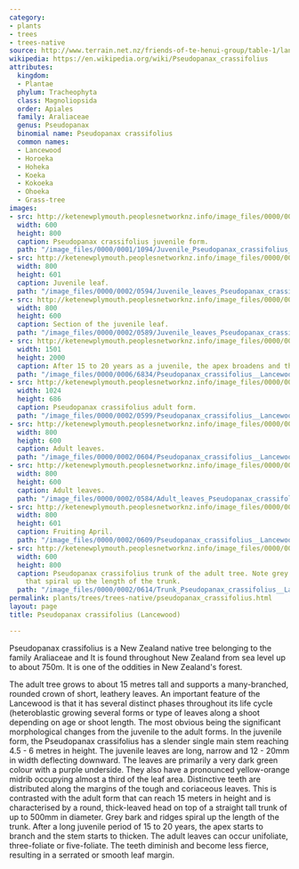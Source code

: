 ```yaml
---
category:
- plants
- trees
- trees-native
source: http://www.terrain.net.nz/friends-of-te-henui-group/table-1/lancewood.html
wikipedia: https://en.wikipedia.org/wiki/Pseudopanax_crassifolius
attributes:
  kingdom:
  - Plantae
  phylum: Tracheophyta
  class: Magnoliopsida
  order: Apiales
  family: Araliaceae
  genus: Pseudopanax
  binomial name: Pseudopanax crassifolius
  common names:
  - Lancewood
  - Horoeka
  - Hoheka
  - Koeka
  - Kokoeka
  - Ohoeka
  - Grass-tree
images:
- src: http://ketenewplymouth.peoplesnetworknz.info/image_files/0000/0001/1094/Juvenile_Pseudopanax_crassifolius__lancewood-2.JPG
  width: 600
  height: 800
  caption: Pseudopanax crassifolius juvenile form.
  path: "/image_files/0000/0001/1094/Juvenile_Pseudopanax_crassifolius__lancewood-2.JPG"
- src: http://ketenewplymouth.peoplesnetworknz.info/image_files/0000/0002/0594/Juvenile_leaves_Pseudopanax_crassifolius.JPG
  width: 800
  height: 601
  caption: Juvenile leaf.
  path: "/image_files/0000/0002/0594/Juvenile_leaves_Pseudopanax_crassifolius.JPG"
- src: http://ketenewplymouth.peoplesnetworknz.info/image_files/0000/0002/0589/Juvenile_leaves_Pseudopanax_crassifolius-1.JPG
  width: 800
  height: 600
  caption: Section of the juvenile leaf.
  path: "/image_files/0000/0002/0589/Juvenile_leaves_Pseudopanax_crassifolius-1.JPG"
- src: http://ketenewplymouth.peoplesnetworknz.info/image_files/0000/0006/6834/Pseudopanax_crassifolius__Lancewood_.JPG
  width: 1501
  height: 2000
  caption: After 15 to 20 years as a juvenile, the apex broadens and the stem thickens.
  path: "/image_files/0000/0006/6834/Pseudopanax_crassifolius__Lancewood_.JPG"
- src: http://ketenewplymouth.peoplesnetworknz.info/image_files/0000/0002/0599/Pseudopanax_crassifolius__Lancewood-13.JPG
  width: 1024
  height: 686
  caption: Pseudopanax crassifolius adult form.
  path: "/image_files/0000/0002/0599/Pseudopanax_crassifolius__Lancewood-13.JPG"
- src: http://ketenewplymouth.peoplesnetworknz.info/image_files/0000/0002/0604/Pseudopanax_crassifolius__Lancewood-15.JPG
  width: 800
  height: 600
  caption: Adult leaves.
  path: "/image_files/0000/0002/0604/Pseudopanax_crassifolius__Lancewood-15.JPG"
- src: http://ketenewplymouth.peoplesnetworknz.info/image_files/0000/0002/0584/Adult_leaves_Pseudopanax_crassifolius__Lancewood.JPG
  width: 800
  height: 600
  caption: Adult leaves.
  path: "/image_files/0000/0002/0584/Adult_leaves_Pseudopanax_crassifolius__Lancewood.JPG"
- src: http://ketenewplymouth.peoplesnetworknz.info/image_files/0000/0002/0609/Pseudopanax_crassifolius__Lancewood-17.JPG
  width: 800
  height: 601
  caption: Fruiting April.
  path: "/image_files/0000/0002/0609/Pseudopanax_crassifolius__Lancewood-17.JPG"
- src: http://ketenewplymouth.peoplesnetworknz.info/image_files/0000/0002/0614/Trunk_Pseudopanax_crassifolius__Lancewood-19.JPG
  width: 600
  height: 800
  caption: Pseudopanax crassifolius trunk of the adult tree. Note grey bark and ridges
    that spiral up the length of the trunk.
  path: "/image_files/0000/0002/0614/Trunk_Pseudopanax_crassifolius__Lancewood-19.JPG"
permalink: plants/trees/trees-native/pseudopanax_crassifolius.html
layout: page
title: Pseudopanax crassifolius (Lancewood)

---
```

Pseudopanax crassifolius is a New Zealand native tree belonging to the family Araliaceae and It is found throughout New Zealand from sea level up to about 750m. It is one of the oddities in New Zealand's forest. 

The adult tree grows to about 15 metres tall and supports a many-branched, rounded crown of short, leathery leaves. An important feature of the Lancewood is that it has several distinct phases throughout its life cycle (heteroblastic growing several forms or type of leaves along a shoot depending on age or shoot length.
The most obvious being the significant morphological changes from the juvenile to the adult forms. In the juvenile form, the Pseudopanax crassifolius has a slender single main stem reaching 4.5 - 6 metres in height. The juvenile leaves are long, narrow and 12 - 20mm in width deflecting downward. The leaves are primarily a very dark green colour with a purple underside. They also have a pronounced yellow-orange midrib occupying almost a third of the leaf area. Distinctive teeth are distributed along the margins of the tough and coriaceous leaves. This is contrasted with the adult form that can reach 15 meters in height and is characterised by a round, thick-leaved head on top of a straight tall trunk of up to 500mm in diameter. Grey bark and ridges spiral up the length of the trunk. 
After a long juvenile period of 15 to 20 years, the apex starts to branch and the stem starts to thicken. The adult leaves can occur unifoliate, three-foliate or five-foliate. The teeth diminish and become less fierce, resulting in a serrated or smooth leaf margin.

